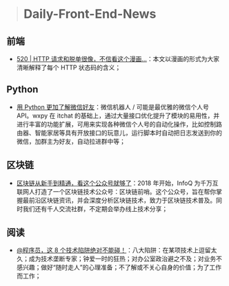 > # Daily-Front-End-News

## 前端

- [520 | HTTP 请求和脱单很像，不信看这个漫画…](http://t.cn/RBUqosY)：本文以漫画的形式为大家清晰解释了每个 HTTP 状态码的含义；

## Python

- [用 Python 更加了解微信好友](http://t.cn/RBLwzea)：微信机器人 / 可能是最优雅的微信个人号 API。wxpy 在 itchat 的基础上，通过大量接口优化提升了模块的易用性，并进行丰富的功能扩展，可用来实现各种微信个人号的自动化操作，比如控制路由器、智能家居等具有开放接口的玩意儿，运行脚本时自动把日志发送到你的微信，加群主为好友，自动拉进群中等；

## 区块链

- [区块链从新手到精通，看这个公众号就够了](http://t.cn/RBIcHVW)：2018 年开始，InfoQ 为千万互联网人打造了一个区块链技术公众号：区块链前哨。这个公众号，旨在帮你掌握最前沿区块链资讯，并会深度分析区块链技术，致力于区块链技术普及。同时我们还有千人交流社群，不定期会举办线上技术分享；

## 阅读

- [@程序员，这 8 个技术陷阱绝对不能碰！](http://t.cn/RBABocX)：八大陷阱：在某项技术上逗留太久；成为技术垄断专家；钟爱一时的狂热；对办公室政治避之不及；对业务不感兴趣；做好“随时走人”的心理准备；不了解或不关心自身的价值；为了工作而工作；

